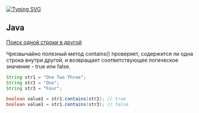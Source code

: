 [![Typing SVG](https://readme-typing-svg.herokuapp.com?font=Fira+Code&size=40&pause=1000&width=500&height=100&lines=%D0%A0%D0%B0%D0%B7%D0%BB%D0%B8%D1%87%D0%BD%D1%8B%D0%B5+%D0%B1%D0%BB%D0%BE%D0%BA%D0%B8+%D0%BA%D0%BE%D0%B4%D0%B0)](https://git.io/typing-svg)
## Java

[Поиск одной строки в другой](https://github.com/ShumAhd/Stepik/blob/main/src/main/java/ru/shum/Main.java)

Чрезвычайно полезный метод contains() проверяет, 
содержится ли одна строка внутри другой, 
и возвращает соответствующее логическое значение - true или false.
```java
String str1 = "One Two Three";
String str2 = "One";
String str3 = "Four";

boolean value1 = str1.contains(str2); // true
boolean value1 = str1.contains(str3); // false
```





